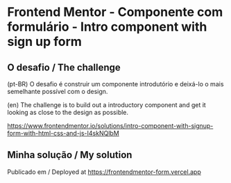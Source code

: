 # Frontend Mentor - Componente com formulário - Intro component with sign up form

## O desafio / The challenge

(pt-BR) O desafio é construir um componente introdutório e deixá-lo o mais semelhante possível com  o design.

(en) The challenge is to build out a introductory component and get it looking as close to the design as possible.

https://www.frontendmentor.io/solutions/intro-component-with-signup-form-with-html-css-and-js-I4skNQlbM

## Minha solução / My solution

Publicado em / Deployed at https://frontendmentor-form.vercel.app


